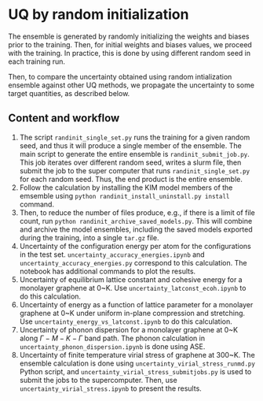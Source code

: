 # UQ by random initialization

The ensemble is generated by randomly initializing the weights and biases prior to the training.
Then, for initial weights and biases values, we proceed with the training.
In practice, this is done by using different random seed in each training run.

Then, to compare the uncertainty obtained using random intialization ensemble against other UQ methods, we propagate the uncertainty to some target quantities, as described below.


## Content and workflow

1. The script `randinit_single_set.py` runs the training for a given random seed, and thus it will produce a single member of the ensemble.
   The main script to generate the entire ensemble is `randinit_submit_job.py`.
   This job iterates over different random seed, writes a slurm file, then submit the job to the super computer that runs `randinit_single_set.py` for each random seed.
   Thus, the end product is the entire ensemble.
2. Follow the calculation by installing the KIM model members of the emsemble using `python randinit_install_uninstall.py install` command.
3. Then, to reduce the number of files produce, e.g., if there is a limit of file count, run `python randinit_archive_saved_models.py`.
   This will combine and archive the model ensembles, including the saved models exported during the training, into a single `tar.gz` file.
4. Uncertainty of the configuration energy per atom for the configurations in the test set.
   `uncertainty_accuracy_energies.ipynb` and `uncertainty_accuracy_energies.py` correspond to this calculation.
   The notebook has additional commands to plot the results.
5. Uncertainty of equilibrium lattice constant and cohesive energy for a monolayer graphene at 0~K.
   Use `uncertainty_latconst_ecoh.ipynb` to do this calculation.
6. Uncertainty of energy as a function of lattice parameter for a monolayer graphene at 0~K under uniform in-plane compression and stretching.
   Use `uncertainty_energy_vs_latconst.ipynb` to do this calculation.
7. Uncertainty of phonon dispersion for a monolayer graphene at 0~K along $\Gamma - M - K - \Gamma$ band path.
   The phonon calculation in `uncertainty_phonon_dispersion.ipynb` is done using ASE.
8. Uncertainty of finite temperature virial stress of graphene at 300~K.
   The ensemble calculation is done using `uncertainty_virial_stress_runmd.py` Python script, and `uncertainty_virial_stress_submitjobs.py` is used to submit the jobs to the supercomputer.
   Then, use `uncertainty_virial_stress.ipynb` to present the results.
